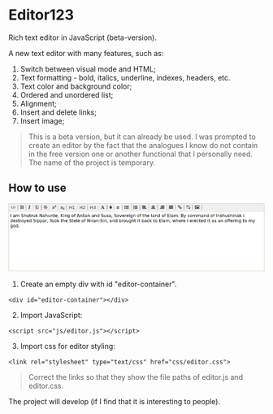 # Editor123
Rich text editor in JavaScript (beta-version).

A new text editor with many features, such as:
1. Switch between visual mode and HTML;
2. Text formatting - bold, italics, underline, indexes, headers, etc.
3. Text color and background color;
4. Ordered and unordered list;
5. Alignment;
6. Insert and delete links;
7. Insert image;

> This is a beta version, but it can already be used. I was prompted to create an editor by the fact that the analogues I know do not contain in the free version one or another functional that I personally need. The name of the project is temporary.

## How to use

<img src="/img/screenshot.png" alt="Node.js">

1. Create an empty div with id "editor-container".

```
<div id="editor-container"></div>
```
2. Import JavaScript:
```
<script src="js/editor.js"></script>
```
3. Import css for editor styling:
```
<link rel="stylesheet" type="text/css" href="css/editor.css">
```
> Correct the links so that they show the file paths of editor.js and editor.css.

The project will develop (if I find that it is interesting to people).
